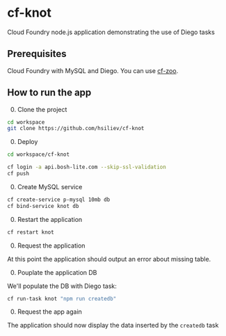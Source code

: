 # cf-knot
Cloud Foundry node.js application demonstrating the use of Diego tasks

## Prerequisites
Cloud Foundry with MySQL and Diego. You can use [cf-zoo](https://github.com/hsiliev/cf-zoo).

## How to run the app

0. Clone the project 

  ```bash
  cd workspace
  git clone https://github.com/hsiliev/cf-knot
  ```

0. Deploy

  ```bash
  cd workspace/cf-knot

  cf login -a api.bosh-lite.com --skip-ssl-validation
  cf push
  ```

0. Create MySQL service

  ```bash
  cf create-service p-mysql 10mb db
  cf bind-service knot db
  ```

0. Restart the application

  ```bash
  cf restart knot
  ```

0. Request the application
  
  At this point the application should output an error about missing table.

0. Pouplate the application DB

  We'll populate the DB with Diego task:

  ```bash
  cf run-task knot "npm run createdb"
  ```

0. Request the app again

  The application should now display the data inserted by the `createdb` task
